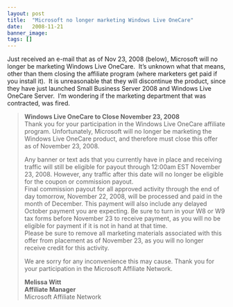```yaml
---
layout: post
title:  "Microsoft no longer marketing Windows Live OneCare"
date:   2008-11-21
banner_image: 
tags: []
---
```


Just received an e-mail that as of Nov 23, 2008 (below), Microsoft will no longer be marketing Windows Live OneCare.  It’s unknown what that means, other than them closing the affiliate program (where marketers get paid if you install it).  It is unreasonable that they will discontinue the product, since they have just launched Small Business Server 2008 and Windows Live OneCare Server.  I’m wondering if the marketing department that was contracted, was fired.

> **Windows Live OneCare to Close November 23, 2008**  
> Thank you for your participation in the Windows Live OneCare affiliate program. Unfortunately, Microsoft will no longer be marketing the Windows Live OneCare product, and therefore must close this offer as of November 23, 2008.
> 
> Any banner or text ads that you currently have in place and receiving traffic will still be eligible for payout through 12:00am EST November 23, 2008\. However, any traffic after this date will no longer be eligible for the coupon or commission payout.  
> Final commission payout for all approved activity through the end of day tomorrow, November 22, 2008, will be processed and paid in the month of December. This payment will also include any delayed October payment you are expecting. Be sure to turn in your W8 or W9 tax forms before November 23 to receive payment, as you will no be eligible for payment if it is not in hand at that time.  
> Please be sure to remove all marketing materials associated with this offer from placement as of November 23, as you will no longer receive credit for this activity.
> 
> We are sorry for any inconvenience this may cause. Thank you for your participation in the Microsoft Affiliate Network.
> 
> **Melissa Witt**  
> **Affiliate Manager**  
> Microsoft Affiliate Network